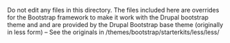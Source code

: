 Do not edit any files in this directory. The files included here are overrides for the Bootstrap framework to make it work with the Drupal bootstrap theme and and are provided by the Drupal Bootstrap base theme (originally in less form) – See the originals in /themes/bootstrap/starterkits/less/less/
